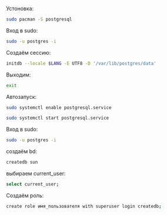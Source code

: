 Устоновка:
```bash
sudo pacman -S postgresql 
```

Вход в sudo:
```bash
sudo -u postgres -i 
```

Создаём сессию:
```bash
initdb --locale $LANG -E UTF8 -D '/var/lib/postgres/data' 
```

Выходим:
```bash
exit
```

Автозапуск:
```bash
sudo systemctl enable postgresql.service

sudo systemctl start postgresql.service 
```

Вход в sudo:
```bash
sudo -u postgres -i 
```

создаём bd:
```bash
createdb sun
```

выбираем current_user:
```bash
select current_user;
```

Создаём роль:
```bash
create role имя_пользователя with superuser login createdb;
```


